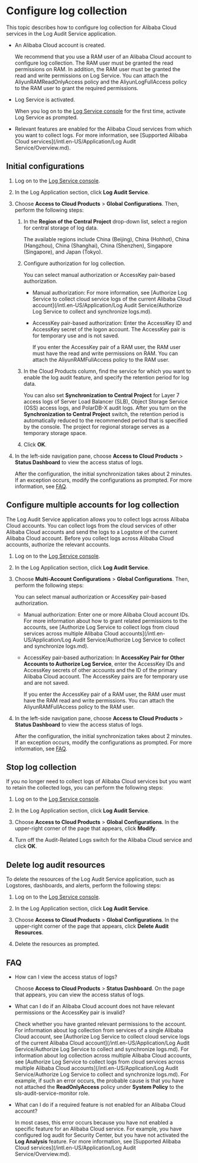 # Configure log collection

This topic describes how to configure log collection for Alibaba Cloud services in the Log Audit Service application.

-   An Alibaba Cloud account is created.

    We recommend that you use a RAM user of an Alibaba Cloud account to configure log collection. The RAM user must be granted the read permissions on RAM. In addition, the RAM user must be granted the read and write permissions on Log Service. You can attach the AliyunRAMReadOnlyAccess policy and the AliyunLogFullAccess policy to the RAM user to grant the required permissions.

-   Log Service is activated.

    When you log on to the [Log Service console](https://sls.console.aliyun.com) for the first time, activate Log Service as prompted.

-   Relevant features are enabled for the Alibaba Cloud services from which you want to collect logs. For more information, see [Supported Alibaba Cloud services](/intl.en-US/Application/Log Audit Service/Overview.md).

## Initial configurations

1.  Log on to the [Log Service console](https://sls.console.aliyun.com).

2.  In the Log Application section, click **Log Audit Service**.

3.  Choose **Access to Cloud Products** \> **Global Configurations**. Then, perform the following steps:

    1.  In the **Region of the Central Project** drop-down list, select a region for central storage of log data.

        The available regions include China \(Beijing\), China \(Hohhot\), China \(Hangzhou\), China \(Shanghai\), China \(Shenzhen\), Singapore \(Singapore\), and Japan \(Tokyo\).

    2.  Configure authorization for log collection.

        You can select manual authorization or AccessKey pair-based authorization.

        -   Manual authorization: For more information, see [Authorize Log Service to collect cloud service logs of the current Alibaba Cloud account](/intl.en-US/Application/Log Audit Service/Authorize Log Service to collect and synchronize logs.md).
        -   AccessKey pair-based authorization: Enter the AccessKey ID and AccessKey secret of the logon account. The AccessKey pair is for temporary use and is not saved.

            If you enter the AccessKey pair of a RAM user, the RAM user must have the read and write permissions on RAM. You can attach the AliyunRAMFullAccess policy to the RAM user.

    3.  In the Cloud Products column, find the service for which you want to enable the log audit feature, and specify the retention period for log data.

        You can also set **Synchronization to Central Project** for Layer 7 access logs of Server Load Balancer \(SLB\), Object Storage Service \(OSS\) access logs, and PolarDB-X audit logs. After you turn on the **Synchronization to Central Project** switch, the retention period is automatically reduced to the recommended period that is specified by the console. The project for regional storage serves as a temporary storage space.

    4.  Click **OK**.

4.  In the left-side navigation pane, choose **Access to Cloud Products** \> **Status Dashboard** to view the access status of logs.

    After the configuration, the initial synchronization takes about 2 minutes. If an exception occurs, modify the configurations as prompted. For more information, see [FAQ](#section_7az_6wh_x2p).


## Configure multiple accounts for log collection

The Log Audit Service application allows you to collect logs across Alibaba Cloud accounts. You can collect logs from the cloud services of other Alibaba Cloud accounts and send the logs to a Logstore of the current Alibaba Cloud account. Before you collect logs across Alibaba Cloud accounts, authorize the relevant accounts.

1.  Log on to the [Log Service console](https://sls.console.aliyun.com).

2.  In the Log Application section, click **Log Audit Service**.

3.  Choose **Multi-Account Configurations** \> **Global Configurations**. Then, perform the following steps:

    You can select manual authorization or AccessKey pair-based authorization.

    -   Manual authorization: Enter one or more Alibaba Cloud account IDs. For more information about how to grant related permissions to the accounts, see [Authorize Log Service to collect logs from cloud services across multiple Alibaba Cloud accounts](/intl.en-US/Application/Log Audit Service/Authorize Log Service to collect and synchronize logs.md).
    -   AccessKey pair-based authorization: In **AccessKey Pair for Other Accounts to Authorize Log Service**, enter the AccessKey IDs and AccessKey secrets of other accounts and the ID of the primary Alibaba Cloud account. The AccessKey pairs are for temporary use and are not saved.

        If you enter the AccessKey pair of a RAM user, the RAM user must have the RAM read and write permissions. You can attach the AliyunRAMFullAccess policy to the RAM user.

4.  In the left-side navigation pane, choose **Access to Cloud Products** \> **Status Dashboard** to view the access status of logs.

    After the configuration, the initial synchronization takes about 2 minutes. If an exception occurs, modify the configurations as prompted. For more information, see [FAQ](#section_7az_6wh_x2p).


## Stop log collection

If you no longer need to collect logs of Alibaba Cloud services but you want to retain the collected logs, you can perform the following steps:

1.  Log on to the [Log Service console](https://sls.console.aliyun.com).

2.  In the Log Application section, click **Log Audit Service**.

3.  Choose **Access to Cloud Products** \> **Global Configurations**. In the upper-right corner of the page that appears, click **Modify**.

4.  Turn off the Audit-Related Logs switch for the Alibaba Cloud service and click **OK**.


## Delete log audit resources

To delete the resources of the Log Audit Service application, such as Logstores, dashboards, and alerts, perform the following steps:

1.  Log on to the [Log Service console](https://sls.console.aliyun.com).

2.  In the Log Application section, click **Log Audit Service**.

3.  Choose **Access to Cloud Products** \> **Global Configurations**. In the upper-right corner of the page that appears, click **Delete Audit Resources**.

4.  Delete the resources as prompted.


## FAQ

-   How can I view the access status of logs?

    Choose **Access to Cloud Products** \> **Status Dashboard**. On the page that appears, you can view the access status of logs.

-   What can I do if an Alibaba Cloud account does not have relevant permissions or the AccessKey pair is invalid?

    Check whether you have granted relevant permissions to the account. For information about log collection from services of a single Alibaba Cloud account, see [Authorize Log Service to collect cloud service logs of the current Alibaba Cloud account](/intl.en-US/Application/Log Audit Service/Authorize Log Service to collect and synchronize logs.md). For information about log collection across multiple Alibaba Cloud accounts, see [Authorize Log Service to collect logs from cloud services across multiple Alibaba Cloud accounts](/intl.en-US/Application/Log Audit Service/Authorize Log Service to collect and synchronize logs.md). For example, if such an error occurs, the probable cause is that you have not attached the **ReadOnlyAccess** policy under **System Policy** to the sls-audit-service-monitor role.

-   What can I do if a required feature is not enabled for an Alibaba Cloud account?

    In most cases, this error occurs because you have not enabled a specific feature for an Alibaba Cloud service. For example, you have configured log audit for Security Center, but you have not activated the **Log Analysis** feature. For more information, see [Supported Alibaba Cloud services](/intl.en-US/Application/Log Audit Service/Overview.md).


